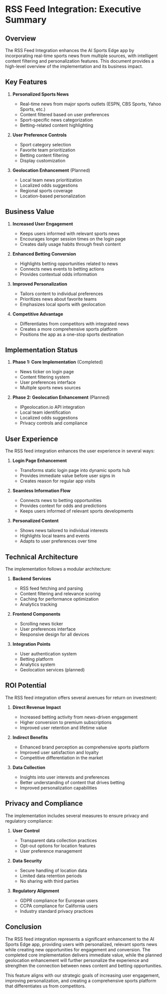 # RSS Feed Integration: Executive Summary

## Overview

The RSS Feed Integration enhances the AI Sports Edge app by incorporating real-time sports news from multiple sources, with intelligent content filtering and personalization features. This document provides a high-level overview of the implementation and its business impact.

## Key Features

1. **Personalized Sports News**
   - Real-time news from major sports outlets (ESPN, CBS Sports, Yahoo Sports, etc.)
   - Content filtered based on user preferences
   - Sport-specific news categorization
   - Betting-related content highlighting

2. **User Preference Controls**
   - Sport category selection
   - Favorite team prioritization
   - Betting content filtering
   - Display customization

3. **Geolocation Enhancement** (Planned)
   - Local team news prioritization
   - Localized odds suggestions
   - Regional sports coverage
   - Location-based personalization

## Business Value

1. **Increased User Engagement**
   - Keeps users informed with relevant sports news
   - Encourages longer session times on the login page
   - Creates daily usage habits through fresh content

2. **Enhanced Betting Conversion**
   - Highlights betting opportunities related to news
   - Connects news events to betting actions
   - Provides contextual odds information

3. **Improved Personalization**
   - Tailors content to individual preferences
   - Prioritizes news about favorite teams
   - Emphasizes local sports with geolocation

4. **Competitive Advantage**
   - Differentiates from competitors with integrated news
   - Creates a more comprehensive sports platform
   - Positions the app as a one-stop sports destination

## Implementation Status

1. **Phase 1: Core Implementation** (Completed)
   - News ticker on login page
   - Content filtering system
   - User preferences interface
   - Multiple sports news sources

2. **Phase 2: Geolocation Enhancement** (Planned)
   - IPgeolocation.io API integration
   - Local team identification
   - Localized odds suggestions
   - Privacy controls and compliance

## User Experience

The RSS feed integration enhances the user experience in several ways:

1. **Login Page Enhancement**
   - Transforms static login page into dynamic sports hub
   - Provides immediate value before user signs in
   - Creates reason for regular app visits

2. **Seamless Information Flow**
   - Connects news to betting opportunities
   - Provides context for odds and predictions
   - Keeps users informed of relevant sports developments

3. **Personalized Content**
   - Shows news tailored to individual interests
   - Highlights local teams and events
   - Adapts to user preferences over time

## Technical Architecture

The implementation follows a modular architecture:

1. **Backend Services**
   - RSS feed fetching and parsing
   - Content filtering and relevance scoring
   - Caching for performance optimization
   - Analytics tracking

2. **Frontend Components**
   - Scrolling news ticker
   - User preferences interface
   - Responsive design for all devices

3. **Integration Points**
   - User authentication system
   - Betting platform
   - Analytics system
   - Geolocation services (planned)

## ROI Potential

The RSS feed integration offers several avenues for return on investment:

1. **Direct Revenue Impact**
   - Increased betting activity from news-driven engagement
   - Higher conversion to premium subscriptions
   - Improved user retention and lifetime value

2. **Indirect Benefits**
   - Enhanced brand perception as comprehensive sports platform
   - Improved user satisfaction and loyalty
   - Competitive differentiation in the market

3. **Data Collection**
   - Insights into user interests and preferences
   - Better understanding of content that drives betting
   - Improved personalization capabilities

## Privacy and Compliance

The implementation includes several measures to ensure privacy and regulatory compliance:

1. **User Control**
   - Transparent data collection practices
   - Opt-out options for location features
   - User preference management

2. **Data Security**
   - Secure handling of location data
   - Limited data retention periods
   - No sharing with third parties

3. **Regulatory Alignment**
   - GDPR compliance for European users
   - CCPA compliance for California users
   - Industry standard privacy practices

## Conclusion

The RSS feed integration represents a significant enhancement to the AI Sports Edge app, providing users with personalized, relevant sports news while creating new opportunities for engagement and conversion. The completed core implementation delivers immediate value, while the planned geolocation enhancement will further personalize the experience and strengthen the connection between news content and betting opportunities.

This feature aligns with our strategic goals of increasing user engagement, improving personalization, and creating a comprehensive sports platform that differentiates us from competitors.